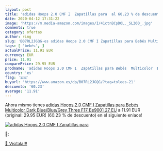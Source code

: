 ```yaml
---
layout: post
title: 'adidas Hoops 2.0 CMF I  Zapatillas para  al 60.23 % de descuento'
date: 2020-04-12 17:31:22
image: 'https://m.media-amazon.com/images/I/41ctnBCpDOL._SL200_.jpg'
comments: true
category: ofertas
author: ring
slug: 'B07RL2JGQG-es adidas Hoops 2.0 CMF I Zapatillas para Bebés Multicolor...'
tags: [ 'bebés', ]
actualPrice: 11.91 EUR
currency: EUR
price: 11.91
comparePrice: 29.95 EUR
prodname: 'adidas Hoops 2.0 CMF I  Zapatillas para Bebés  Multicolor  Dark Blue/Blue/Grey Three F17 Ee9001   27 EU'
country: 'es'
flag: '🇪🇸'
buyurl: 'https://www.amazon.es/dp/B07RL2JGQG/?tag=tolees-21'
descuento: '60.23'
average: '11.91'
---
```


Ahora mismo tienes [adidas Hoops 2.0 CMF I  Zapatillas para Bebés  Multicolor  Dark Blue/Blue/Grey Three F17 Ee9001   27 EU](https://www.amazon.es/dp/B07RL2JGQG/?tag=tolees-21) a 11.91 EUR (original: 29.95 EUR) (60.23 %  de descuento) en el siguiente enlace!

[![adidas Hoops 2.0 CMF I  Zapatillas para ](https://m.media-amazon.com/images/I/41ctnBCpDOL._SL200_.jpg)](https://www.amazon.es/dp/B07RL2JGQG/?tag=tolees-21)

🔎:


[🛒 Visítala!!!](https://www.amazon.es/dp/B07RL2JGQG/?tag=tolees-21)
